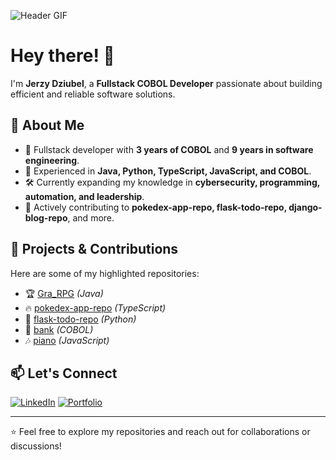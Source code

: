 ![Header GIF](https://user-images.githubusercontent.com/74038190/221352995-5ac18bdf-1a19-4f99-bbb6-77559b220470.gif)

# Hey there! 👋

I'm **Jerzy Dziubel**, a **Fullstack COBOL Developer** passionate about building efficient and reliable software solutions. 

## 🔹 About Me
- 💼 Fullstack developer with **3 years of COBOL** and **9 years in software engineering**.
- 🚀 Experienced in **Java, Python, TypeScript, JavaScript, and COBOL**.
- 🛠️ Currently expanding my knowledge in **cybersecurity, programming, automation, and leadership**.
- 🎯 Actively contributing to **pokedex-app-repo, flask-todo-repo, django-blog-repo**, and more.

## 🌟 Projects & Contributions
Here are some of my highlighted repositories:
- 🏆 [Gra_RPG](https://github.com/George2Times/Gra_RPG) *(Java)*
- 🔥 [pokedex-app-repo](https://github.com/George2Times/pokedex-app-repo) *(TypeScript)*
- 📝 [flask-todo-repo](https://github.com/George2Times/flask-todo-repo) *(Python)*
- 🏦 [bank](https://github.com/George2Times/bank) *(COBOL)*
- 🎶 [piano](https://github.com/George2Times/piano) *(JavaScript)*

## 📫 Let's Connect
[![LinkedIn](https://img.shields.io/badge/LinkedIn-Profile-blue?logo=linkedin)](https://www.linkedin.com/in/george-dziubel/)
[![Portfolio](https://img.shields.io/badge/Portfolio-Website-green?logo=internet-explorer)](https://George2Times.github.io)

---

⭐️ Feel free to explore my repositories and reach out for collaborations or discussions!
